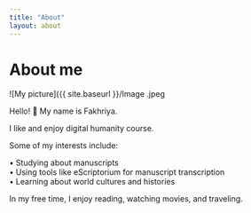 ```yaml
---
title: "About"
layout: about
---
```


# About me
![My picture]({{ site.baseurl }}/Image .jpeg

Hello! 👋 My name is Fakhriya.  

I like and enjoy digital humanity course.  

Some of my interests include:  

•⁠  ⁠Studying about manuscripts   
•⁠  ⁠Using tools like eScriptorium for manuscript transcription  
•⁠  ⁠Learning about world cultures and histories  

In my free time, I enjoy reading, watching movies, and traveling.

